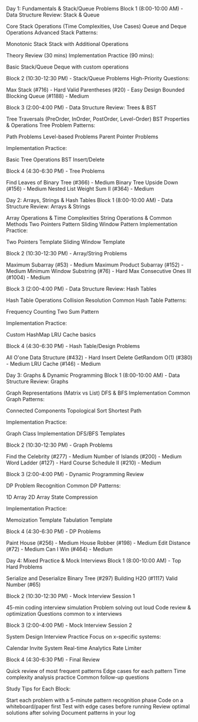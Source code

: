 Day 1: Fundamentals & Stack/Queue Problems
Block 1 (8:00-10:00 AM) - Data Structure Review: Stack & Queue

Core Stack Operations (Time Complexities, Use Cases)
Queue and Deque Operations
Advanced Stack Patterns:

Monotonic Stack
Stack with Additional Operations


Theory Review (30 mins)
Implementation Practice (90 mins):

Basic Stack/Queue
Deque with custom operations



Block 2 (10:30-12:30 PM) - Stack/Queue Problems
High-Priority Questions:

Max Stack (#716) - Hard
Valid Parentheses (#20) - Easy
Design Bounded Blocking Queue (#1188) - Medium

Block 3 (2:00-4:00 PM) - Data Structure Review: Trees & BST

Tree Traversals (PreOrder, InOrder, PostOrder, Level-Order)
BST Properties & Operations
Tree Problem Patterns:

Path Problems
Level-based Problems
Parent Pointer Problems


Implementation Practice:

Basic Tree Operations
BST Insert/Delete



Block 4 (4:30-6:30 PM) - Tree Problems

Find Leaves of Binary Tree (#366) - Medium
Binary Tree Upside Down (#156) - Medium
Nested List Weight Sum II (#364) - Medium

Day 2: Arrays, Strings & Hash Tables
Block 1 (8:00-10:00 AM) - Data Structure Review: Arrays & Strings

Array Operations & Time Complexities
String Operations & Common Methods
Two Pointers Pattern
Sliding Window Pattern
Implementation Practice:

Two Pointers Template
Sliding Window Template



Block 2 (10:30-12:30 PM) - Array/String Problems

Maximum Subarray (#53) - Medium
Maximum Product Subarray (#152) - Medium
Minimum Window Substring (#76) - Hard
Max Consecutive Ones III (#1004) - Medium

Block 3 (2:00-4:00 PM) - Data Structure Review: Hash Tables

Hash Table Operations
Collision Resolution
Common Hash Table Patterns:

Frequency Counting
Two Sum Pattern


Implementation Practice:

Custom HashMap
LRU Cache basics



Block 4 (4:30-6:30 PM) - Hash Table/Design Problems

All O'one Data Structure (#432) - Hard
Insert Delete GetRandom O(1) (#380) - Medium
LRU Cache (#146) - Medium

Day 3: Graphs & Dynamic Programming
Block 1 (8:00-10:00 AM) - Data Structure Review: Graphs

Graph Representations (Matrix vs List)
DFS & BFS Implementation
Common Graph Patterns:

Connected Components
Topological Sort
Shortest Path


Implementation Practice:

Graph Class Implementation
DFS/BFS Templates



Block 2 (10:30-12:30 PM) - Graph Problems

Find the Celebrity (#277) - Medium
Number of Islands (#200) - Medium
Word Ladder (#127) - Hard
Course Schedule II (#210) - Medium

Block 3 (2:00-4:00 PM) - Dynamic Programming Review

DP Problem Recognition
Common DP Patterns:

1D Array
2D Array
State Compression


Implementation Practice:

Memoization Template
Tabulation Template



Block 4 (4:30-6:30 PM) - DP Problems

Paint House (#256) - Medium
House Robber (#198) - Medium
Edit Distance (#72) - Medium
Can I Win (#464) - Medium

Day 4: Mixed Practice & Mock Interviews
Block 1 (8:00-10:00 AM) - Top Hard Problems

Serialize and Deserialize Binary Tree (#297)
Building H2O (#1117)
Valid Number (#65)

Block 2 (10:30-12:30 PM) - Mock Interview Session 1

45-min coding interview simulation
Problem solving out loud
Code review & optimization
Questions common to x interviews

Block 3 (2:00-4:00 PM) - Mock Interview Session 2

System Design Interview Practice
Focus on x-specific systems:

Calendar Invite System
Real-time Analytics
Rate Limiter



Block 4 (4:30-6:30 PM) - Final Review

Quick review of most frequent patterns
Edge cases for each pattern
Time complexity analysis practice
Common follow-up questions

Study Tips for Each Block:

Start each problem with a 5-minute pattern recognition phase
Code on a whiteboard/paper first
Test with edge cases before running
Review optimal solutions after solving
Document patterns in your log

